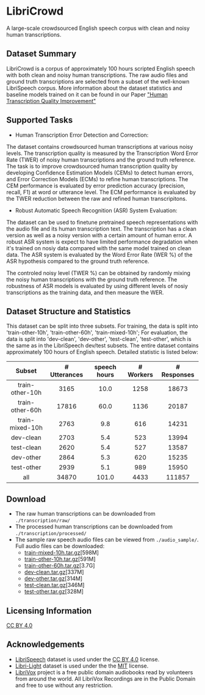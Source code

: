 # LibriCrowd
A large-scale crowdsourced English speech corpus with clean and noisy human transcriptions. 


## Dataset Summary
LibriCrowd is a corpus of approximately 100 hours scripted English speech with both clean and noisy human transcriptions. The raw audio files and ground truth transcriptions are selected from a subset of the well-known LibriSpeech corpus. More information about the dataset statistics and baseline models trained on it can be found in our Paper ["Human Transcription Quality Improvement"](https://amazon.awsapps.com/workdocs/index.html#/document/cde31c11ae43698bc2d1e41a7fb6e4f3bce3e8c544f94bc2dce1f313a8c73020)


## Supported Tasks
* Human Transcription Error Detection and Correction:

The dataset contains crowdsourced human transcriptions at various noisy levels. The transcription quality is measured by the Transcription Word Error Rate (TWER) of noisy human transcriptions and the ground truth reference. The task is to improve crowdsourced human transcription quality by developing Confidence Estimation Models (CEMs) to detect human errors, and Error Correction Models (ECMs) to refine human transcriptions. The CEM performance is evaluated by error prediction accuracy (precision, recall, F1) at word or utterance level. The ECM performance is evaluated by the TWER reduction between the raw and refined human transcripitons. 

* Robust Automatic Speech Recognition (ASR) System Evaluation:

The dataset can be used to finetune pretrained speech representations with the audio file and its human transcription text. The transcription has a clean version as well as a noisy version with a certain amount of human error. A robust ASR system is expect to have limited performance degradation when it's trained on nosiy data compared with the same model trained on clean data. The ASR system is evaluated by the Word Error Rate (WER %) of the ASR hypothesis compared to the ground truth reference. 

The controled noisy level (TWER %) can be obtained by randomly mixing the noisy human transcriptions with the ground truth reference. The robustness of ASR models is evaluated by using different levels of nosiy transcriptions as the training data, and then measure the WER. 


## Dataset Structure and Statistics

This dataset can be split into three subsets. For training, the data is split into 'train-other-10h', 'train-other-60h', 'train-mixed-10h'; For evaluation, the data is split into 'dev-clean', 'dev-other', 'test-clean', 'test-other', which is the same as in the LibriSpeech dev/test subsets. The entire dataset contains approximately 100 hours of English speech. Detailed statistic is listed below:

|      Subset      | # Utterances | speech hours | # Workers | # Responses |
|:----------------:|:------------:|:------------:|:---------:|:-----------:|
| train-other-10h  |         3165 |         10.0 |      1258 |       18673 |
| train-other-60h  |        17816 |         60.0 |      1136 |       20187 |
| train-mixed-10h  |         2763 |          9.8 |       616 |       14231 |
| dev-clean        |         2703 |          5.4 |       523 |       13994 |
| test-clean       |         2620 |          5.4 |       527 |       13587 |
| dev-other        |         2864 |          5.3 |       620 |       15235 |
| test-other       |         2939 |          5.1 |       989 |       15950 |
| all              |        34870 |        101.0 |      4433 |      111857 |


## Download
* The raw human transcriptions can be downloaded from ``./transcription/raw/``
* The processed human transcriptions can be downloaded from ``./transcription/processed/``
* The sample raw speech audio files can be viewed from ``./audio_sample/``. Full audio files can be downloaded:
    * [train-mixed-10h.tar.gz](TBD)[598M]
    * [train-other-10h.tar.gz](https://www.dropbox.com/s/80eklq30r8gw078/train-other-10h.tar.gz?dl=0)[591M]
    * [train-other-60h.tar.gz](TBD)[3.7G]
    * [dev-clean.tar.gz](https://www.openslr.org/resources/12/dev-clean.tar.gz)[337M]
    * [dev-other.tar.gz](https://www.openslr.org/resources/12/dev-other.tar.gz)[314M]
    * [test-clean.tar.gz](https://www.openslr.org/resources/12/test-clean.tar.gz)[346M]
    * [test-other.tar.gz](https://www.openslr.org/resources/12/test-other.tar.gz)[328M]

## Licensing Information
[CC BY 4.0](https://creativecommons.org/licenses/by/4.0/)


## Acknowledgements
* [LibriSpeech](https://www.openslr.org/12) dataset is used under the [CC BY 4.0](https://creativecommons.org/licenses/by/4.0/) license.
* [Libri-Light](https://github.com/facebookresearch/libri-light) dataset is used under the the [MIT](https://opensource.org/license/mit/) license. 
* [LibriVox](https://librivox.org/) project is a free public domain audiobooks read by volunteers from around the world. All LibriVox Recordings are in the Public Domain and free to use without any restriction. 

